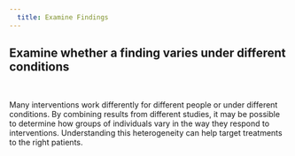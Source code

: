 ```yaml
---
  title: Examine Findings
---
```


## Examine whether a finding varies under different conditions

<br>

Many interventions work differently for different people or under different conditions. By combining results from different studies, it may be possible to determine how groups of individuals vary in the way they respond to interventions. Understanding this heterogeneity can help target treatments to the right patients. 
